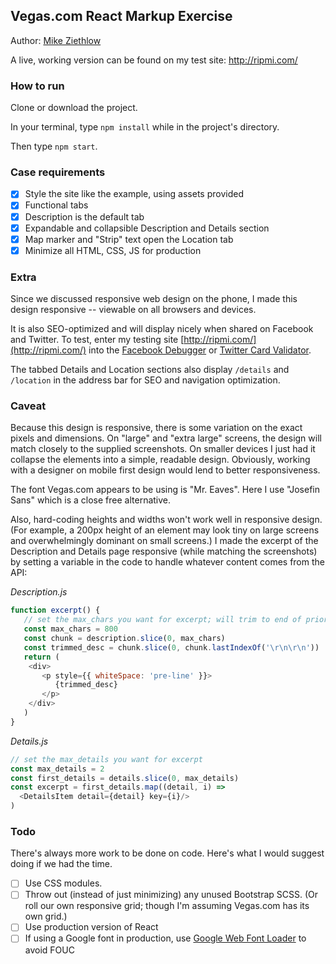 ## Vegas.com React Markup Exercise

Author: [Mike Ziethlow](http://mikeziethlow.com/)

A live, working version can be found on my test site: http://ripmi.com/

### How to run

Clone or download the project.

In your terminal, type `npm install` while in the project's directory. 

Then type `npm start`.

### Case requirements

- [x] Style the site like the example, using assets provided
- [x] Functional tabs
- [x] Description is the default tab
- [x] Expandable and collapsible Description and Details section
- [x] Map marker and "Strip" text open the Location tab
- [x] Minimize all HTML, CSS, JS for production

### Extra

Since we discussed responsive web design on the phone, I made this design responsive -- viewable on all browsers and devices.

It is also SEO-optimized and will display nicely when shared on Facebook and Twitter. To test, enter my testing site [http://ripmi.com/](http://ripmi.com/) into the [Facebook Debugger](https://developers.facebook.com/tools/debug/sharing/) or [Twitter Card Validator](https://cards-dev.twitter.com/validator).

The tabbed Details and Location sections also display `/details` and `/location` in the address bar for SEO and navigation optimization.

### Caveat

Because this design is responsive, there is some variation on the exact pixels and dimensions. On "large" and "extra large" screens, the design will match closely to the supplied screenshots. On smaller devices I just had it collapse the elements into a simple, readable design. Obviously, working with a designer on mobile first design would lend to better responsiveness.

The font Vegas.com appears to be using is "Mr. Eaves". Here I use "Josefin Sans" which is a close free alternative.

Also, hard-coding heights and widths won't work well in responsive design. (For example, a 200px height of an element may look tiny on large screens and overwhelmingly dominant on small screens.) I made the excerpt of the Description and Details page responsive (while matching the screenshots) by setting a variable in the code to handle whatever content comes from the API:

_Description.js_
```javascript
function excerpt() {
   // set the max_chars you want for excerpt; will trim to end of prior paragraph
   const max_chars = 800
   const chunk = description.slice(0, max_chars)
   const trimmed_desc = chunk.slice(0, chunk.lastIndexOf('\r\n\r\n'))
   return (
    <div>
       <p style={{ whiteSpace: 'pre-line' }}>
          {trimmed_desc}
       </p>
    </div>
   )
}
```

_Details.js_
```javascript
// set the max_details you want for excerpt
const max_details = 2
const first_details = details.slice(0, max_details)
const excerpt = first_details.map((detail, i) =>
  <DetailsItem detail={detail} key={i}/>
)
```

### Todo

There's always more work to be done on code. Here's what I would suggest doing if we had the time.

- [ ] Use CSS modules.
- [ ] Throw out (instead of just minimizing) any unused Bootstrap SCSS. (Or roll our own responsive grid; though I'm assuming Vegas.com has its own grid.)
- [ ] Use production version of React
- [ ] If using a Google font in production, use [Google Web Font Loader](https://github.com/typekit/webfontloader) to avoid FOUC
